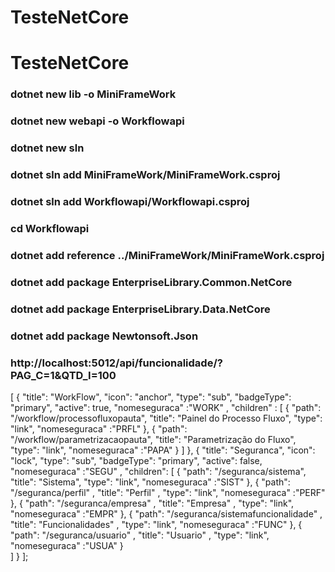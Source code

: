 # TesteNetCore
# TesteNetCore


### dotnet new lib -o MiniFrameWork
### dotnet new webapi -o Workflowapi
### dotnet new sln
### dotnet sln add MiniFrameWork/MiniFrameWork.csproj
### dotnet sln add Workflowapi/Workflowapi.csproj
### cd Workflowapi
### dotnet add reference ../MiniFrameWork/MiniFrameWork.csproj

### dotnet add package EnterpriseLibrary.Common.NetCore
### dotnet add package EnterpriseLibrary.Data.NetCore
### dotnet add package Newtonsoft.Json

### http://localhost:5012/api/funcionalidade/?PAG_C=1&QTD_I=100


[
    {
        "title": "WorkFlow", "icon": "anchor", "type": "sub", "badgeType": "primary", "active": true, "nomeseguraca" :"WORK" ,
        "children" :
            [
                { "path": "/workflow/processofluxopauta", "title": "Painel do Processo Fluxo", "type": "link", "nomeseguraca" :"PRFL" },
                { "path": "/workflow/parametrizacaopauta", "title": "Parametrização do Fluxo", "type": "link", "nomeseguraca" :"PAPA" }
            ]
    },
    {
        "title": "Seguranca", "icon": "lock", "type": "sub", "badgeType": "primary", "active": false, "nomeseguraca" :"SEGU" ,
        "children":
            [
                { "path": "/seguranca/sistema", "title": "Sistema", "type": "link", "nomeseguraca" :"SIST" },
                { "path": "/seguranca/perfil" , "title": "Perfil" , "type": "link", "nomeseguraca" :"PERF" },
                { "path": "/seguranca/empresa" , "title": "Empresa" , "type": "link", "nomeseguraca" :"EMPR" },
                { "path": "/seguranca/sistemafuncionalidade" , "title": "Funcionalidades" , "type": "link", "nomeseguraca" :"FUNC" },
                { "path": "/seguranca/usuario" , "title": "Usuario" , "type": "link", "nomeseguraca" :"USUA" }              
            ]
    }
];